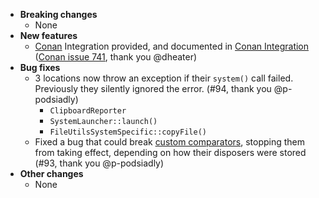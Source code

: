 <!-- See the [v.x.y.z milestone](https://github.com/approvals/ApprovalTests.cpp/milestone/__MILESTONE_NUMBER__?closed=1) for the full list of changes. -->

* **Breaking changes**
    * None
* **New features**
    * [Conan](https://conan.io/) Integration provided, and documented in [Conan Integration](/doc/ConanIntegration.md#top) ([Conan issue 741](https://github.com/conan-io/conan-center-index/pull/741), thank you @dheater)
* **Bug fixes**
    * 3 locations now throw an exception if their `system()` call failed. Previously they silently ignored the error. (#94, thank you @p-podsiadly)
        * `ClipboardReporter`
        * `SystemLauncher::launch()`
        * `FileUtilsSystemSpecific::copyFile()`
    * Fixed a bug that could break [custom comparators](https://github.com/approvals/ApprovalTests.cpp/blob/master/doc/CustomComparators.md#top), stopping them from taking effect, depending on how their disposers were stored (#93, thank you @p-podsiadly)
* **Other changes**
    * None
